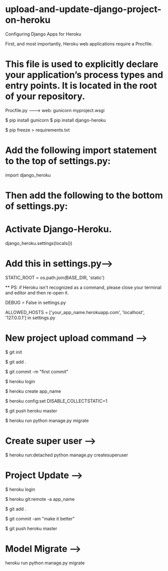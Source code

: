 # upload-and-update-django-project-on-heroku

<!-- Project Upload -->
Configuring Django Apps for Heroku

First, and most importantly, Heroku web applications require a Procfile.

# This file is used to explicitly declare your application’s process types and entry points. It is located in the root of your repository.

Procfile.py --->
web: gunicorn myproject.wsgi

$ pip install gunicorn
$ pip install django-heroku

$ pip freeze > requirements.txt

# Add the following import statement to the top of settings.py:
import django_heroku

# Then add the following to the bottom of settings.py:
# Activate Django-Heroku.
django_heroku.settings(locals())

# Add this in settings.py-->
STATIC_ROOT = os.path.join(BASE_DIR, 'static')

** PS: if Heroku isn't recognized as a command, please close your terminal and editor and then re-open it.

DEBUG = False in settings.py

ALLOWED_HOSTS = ['your_app_name.herokuapp.com', 'localhost', '127.0.0.1'] in settings.py

# New project upload command -->
$ git init

$ git add .

$ git commit -m "first commit"

$ heroku login

$ heroku create app_name

$ heroku config:set DISABLE_COLLECTSTATIC=1

$ git push heroku master

$ heroku run python manage.py migrate

# Create super user -->
$ heroku run:detached python manage.py createsuperuser

# Project Update -->
$ heroku login

$ heroku git:remote -a app_name

$ git add .

$ git commit -am "make it better"

$ git push heroku master

# Model Migrate -->
heroku run python manage.py migrate

